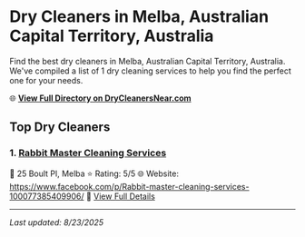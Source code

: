 # Dry Cleaners in Melba, Australian Capital Territory, Australia

Find the best dry cleaners in Melba, Australian Capital Territory, Australia. We've compiled a list of 1 dry cleaning services to help you find the perfect one for your needs.

🌐 **[View Full Directory on DryCleanersNear.com](https://drycleanersnear.com/city/Australia/Australian%20Capital%20Territory/Melba)**

## Top Dry Cleaners

### 1. [Rabbit Master Cleaning Services](https://drycleanersnear.com/dryCleaner/68a28985e025a3a8d28d3bb8/rabbit-master-cleaning-services)
📍 25 Boult Pl, Melba
⭐ Rating: 5/5
🌐 Website: https://www.facebook.com/p/Rabbit-master-cleaning-services-100077385409906/
🔗 [View Full Details](https://drycleanersnear.com/dryCleaner/68a28985e025a3a8d28d3bb8/rabbit-master-cleaning-services)


---

*Last updated: 8/23/2025*
